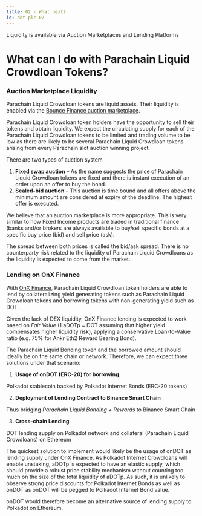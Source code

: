 ```yaml
---
title: 02 - What next?
id: dot-plc-02
---
```


Liquidity is available via Auction Marketplaces and Lending Platforms

# What can I do with Parachain Liquid Crowdloan Tokens?

### Auction Marketplace **Liquidity**

Parachain Liquid Crowdloan tokens are liquid assets. Their liquidity is enabled via the [Bounce Finance auction marketplace](https://bounce.finance).

Parachain Liquid Crowdloan token holders have the opportunity to sell their tokens and obtain liquidity. We expect the circulating supply for each of the Parachain Liquid Crowdloan tokens to be limited and trading volume to be low as there are likely to be several Parachain Liquid Crowdloan tokens arising from every Parachain slot auction winning project.

There are two types of auction system –

1. **Fixed swap auction** – As the name suggests the price of Parachain Liquid Crowdloan tokens are fixed and there is instant execution of an order upon an offer to buy the bond.
2. **Sealed-bid auction** – This auction is time bound and all offers above the minimum amount are considered at expiry of the deadline. The highest offer is executed.

We believe that an auction marketplace is more appropriate. This is very similar to how Fixed Income products are traded in traditional finance (banks and/or brokers are always available to buy/sell specific bonds at a specific buy price (bid) and sell price (ask).

The spread between both prices is called the bid/ask spread. There is no counterparty risk related to the liquidity of Parachain Liquid Crowdloans as the liquidity is expected to come from the market.

### **Lending on OnX Finance**

With [OnX Finance](https://onx.finance), Parachain Liquid Crowdloan token holders are able to lend by collateralizing yield generating tokens such as Parachain Liquid Crowdloan tokens and borrowing tokens with non-generating yield such as DOT.

Given the lack of DEX liquidity, OnX Finance lending is expected to work based on _Fair Value_ (1 aDOTp = DOT assuming that higher yield compensates higher liquidity risk), applying a conservative Loan-to-Value ratio (e.g. 75% for Ankr Eth2 Reward Bearing Bond).

The Parachain Liquid Bonding token and the borrowed amount should ideally be on the same chain or network. Therefore, we can expect three solutions under that scenario:

1. **Usage of onDOT (ERC-20) for borrowing**.

Polkadot stablecoin backed by Polkadot Internet Bonds (ERC-20 tokens)

2.  **Deployment of Lending Contract to Binance Smart Chain** 

Thus bridging _Parachain Liquid Bonding + Rewards_ to Binance Smart Chain

3. **Cross-chain Lending**

DOT lending supply on Polkadot network and collateral (Parachain Liquid Crowdloans) on Ethereum

The quickest solution to implement would likely be the usage of onDOT as lending supply under OnX Finance. As Polkadot Internet Crowdloans will enable unstaking, aDOTp is expected to have an elastic supply, which should provide a robust price stability mechanism without counting too much on the size of the total liquidity of aDOTp. As such, it is unlikely to observe strong price discounts for Polkadot Internet Bonds as well as onDOT as onDOT will be pegged to Polkadot Internet Bond value.

onDOT would therefore become an alternative source of lending supply to Polkadot on Ethereum.
